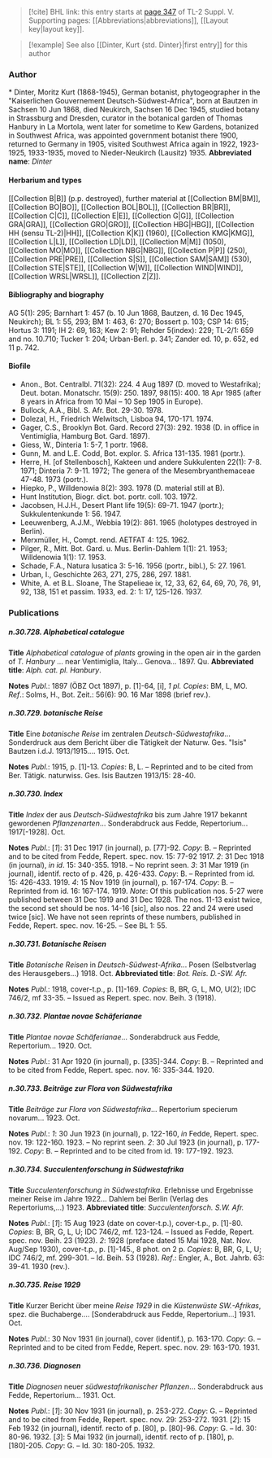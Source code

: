 > [!cite] BHL link: this entry starts at [page 347](https://www.biodiversitylibrary.org/page/33259393) of TL-2 Suppl. V.
> Supporting pages: [[Abbreviations|abbreviations]], [[Layout key|layout key]].

> [!example] See also [[Dinter, Kurt {std. Dinter}|first entry]] for this author

### Author

\* Dinter, Moritz Kurt (1868-1945), German botanist, phytogeographer in the "Kaiserlichen Gouvernement Deutsch-Südwest-Africa", born at Bautzen in Sachsen 10 Jun 1868, died Neukirch, Sachsen 16 Dec 1945, studied botany in Strassburg and Dresden, curator in the botanical garden of Thomas Hanbury in La Mortola, went later for sometime to Kew Gardens, botanized in Southwest Africa, was appointed government botanist there 1900, returned to Germany in 1905, visited Southwest Africa again in 1922, 1923-1925, 1933-1935, moved to Nieder-Neukirch (Lausitz) 1935. 
**Abbreviated name**: *Dinter*

#### Herbarium and types

[[Collection B|B]] (p.p. destroyed), further material at [[Collection BM|BM]], [[Collection BO|BO]], [[Collection BOL|BOL]], [[Collection BR|BR]], [[Collection C|C]], [[Collection E|E]], [[Collection G|G]], [[Collection GRA|GRA]], [[Collection GRO|GRO]], [[Collection HBG|HBG]], [[Collection HH (sensu TL-2)|HH]], [[Collection K|K]] (1960), [[Collection KMG|KMG]], [[Collection L|L]], [[Collection LD|LD]], [[Collection M|M]] (1050), [[Collection MO|MO]], [[Collection NBG|NBG]], [[Collection P|P]] (250), [[Collection PRE|PRE]], [[Collection S|S]], [[Collection SAM|SAM]] (530), [[Collection STE|STE]], [[Collection W|W]], [[Collection WIND|WIND]], [[Collection WRSL|WRSL]], [[Collection Z|Z]].

#### Bibliography and biography

AG 5(1): 295; Barnhart 1: 457 (b. 10 Jun 1868, Bautzen, d. 16 Dec 1945, Neukirch); BL 1: 55, 293; BM 1: 463, 6: 270; Bossert p. 103; CSP 14: 615; Hortus 3: 1191; IH 2: 69, 163; Kew 2: 91; Rehder 5(index): 229; TL-2/1: 659 and no. 10.710; Tucker 1: 204; Urban-Berl. p. 341; Zander ed. 10, p. 652, ed 11 p. 742.

#### Biofile

- Anon., Bot. Centralbl. 71(32): 224. 4 Aug 1897 (D. moved to Westafrika); Deut. botan. Monatschr. 15(9): 250. 1897, 98(15): 400. 18 Apr 1985 (after 8 years in Africa from 10 Mai – 10 Sep 1905 in Europe).
- Bullock, A.A., Bibl. S. Afr. Bot. 29-30. 1978.
- Dolezal, H., Friedrich Welwitsch, Lisboa 94, 170-171. 1974.
- Gager, C.S., Brooklyn Bot. Gard. Record 27(3): 292. 1938 (D. in office in Ventimiglia, Hamburg Bot. Gard. 1897).
- Giess, W., Dinteria 1: 5-7, 1 portr. 1968.
- Gunn, M. and L.E. Codd, Bot. explor. S. Africa 131-135. 1981 (portr.).
- Herre, H. \[of Stellenbosch\], Kakteen und andere Sukkulenten 22(1): 7-8. 1971; Dinteria 7: 9-11. 1972; The genera of the Mesembryanthemaceae 47-48. 1973 (portr.).
- Hiepko, P., Willdenowia 8(2): 393. 1978 (D. material still at B).
- Hunt Institution, Biogr. dict. bot. portr. coll. 103. 1972.
- Jacobsen, H.J.H., Desert Plant life 19(5): 69-71. 1947 (portr.); Sukkulentenkunde 1: 56. 1947.
- Leeuwenberg, A.J.M., Webbia 19(2): 861. 1965 (holotypes destroyed in Berlin).
- Merxmüller, H., Compt. rend. AETFAT 4: 125. 1962.
- Pilger, R., Mitt. Bot. Gard. u. Mus. Berlin-Dahlem 1(1): 21. 1953; Willdenowia 1(1): 17. 1953.
- Schade, F.A., Natura lusatica 3: 5-16. 1956 (portr., bibl.), 5: 27. 1961.
- Urban, I., Geschichte 263, 271, 275, 286, 297. 1881.
- White, A. et B.L. Sloane, The Stapelieae ix, 12, 33, 62, 64, 69, 70, 76, 91, 92, 138, 151 et passim. 1933, ed. 2: 1: 17, 125-126. 1937.

### Publications

##### n.30.728. Alphabetical catalogue

**Title**
*Alphabetical catalogue* of *plants* growing in the open air in the garden of *T. Hanbury* ... near Ventimiglia, Italy... Genova... 1897. Qu.
**Abbreviated title**: *Alph. cat. pl. Hanbury*.

**Notes**
*Publ*.: 1897 (ÖBZ Oct 1897), p. \[1\]-64, \[i\], *1 pl. Copies*: BM, L, MO.
*Ref*.: Solms, H., Bot. Zeit.: 56(6): 90. 16 Mar 1898 (brief rev.).

##### n.30.729. botanische Reise

**Title**
Eine *botanische Reise* im zentralen *Deutsch-Südwestafrika*... Sonderdruck aus dem Bericht über die Tätigkeit der Naturw. Ges. "Isis" Bautzen i.d.J. 1913/1915.... 1915. Oct.

**Notes**
*Publ*.: 1915, p. \[1\]-13. *Copies*: B, L. – Reprinted and to be cited from Ber. Tätigk. naturwiss. Ges. Isis Bautzen 1913/15: 28-40.

##### n.30.730. Index

**Title**
*Index* der aus *Deutsch-Südwestafrika* bis zum Jahre 1917 bekannt gewordenen *Pflanzenarten*... Sonderabdruck aus Fedde, Repertorium... 1917\[-1928\]. Oct.

**Notes**
*Publ*.: \[*1*\]: 31 Dec 1917 (in journal), p. \[77\]-92. *Copy*: B. – Reprinted and to be cited from Fedde, Repert. spec. nov. 15: 77-92 1917.
*2*: 31 Dec 1918 (in journal), *in id*. 15: 340-355. 1918. – No reprint seen.
*3*: 31 Mar 1919 (in journal), identif. recto of p. 426, p. 426-433. *Copy*: B. – Reprinted from id. 15: 426-433. 1919.
*4*: 15 Nov 1919 (in journal), p. 167-174. *Copy*: B. – Reprinted from id. 16: 167-174. 1919.
*Note*: Of this publication nos. 5-27 were published between 31 Dec 1919 and 31 Dec 1928. The nos. 11-13 exist twice, the second set should be nos. 14-16 \[sic\], also nos. 22 and 24 were used twice \[sic\]. We have not seen reprints of these numbers, published in Fedde, Repert. spec. nov. 16-25. – See BL 1: 55.

##### n.30.731. Botanische Reisen

**Title**
*Botanische Reisen* in *Deutsch-Südwest-Afrika*... Posen (Selbstverlag des Herausgebers...) 1918. Oct.
**Abbreviated title**: *Bot. Reis. D.-SW. Afr.*

**Notes**
*Publ*.: 1918, cover-t.p., p. \[1\]-169. *Copies*: B, BR, G, L, MO, U(2); IDC 746/2, mf 33-35. – Issued as Repert. spec. nov. Beih. 3 (1918).

##### n.30.732. Plantae novae Schäferianae

**Title**
*Plantae novae Schäferianae*... Sonderabdruck aus Fedde, Repertorium... 1920. Oct.

**Notes**
*Publ*.: 31 Apr 1920 (in journal), p. \[335\]-344. *Copy*: B. – Reprinted and to be cited from Fedde, Repert. spec. nov. 16: 335-344. 1920.

##### n.30.733. Beiträge zur Flora von Südwestafrika

**Title**
*Beiträge zur Flora von Südwestafrika*... Repertorium specierum novarum... 1923. Oct.

**Notes**
*Publ*.: *1*: 30 Jun 1923 (in journal), p. 122-160, *in* Fedde, Repert. spec. nov. 19: 122-160. 1923. – No reprint seen.
*2*: 30 Jul 1923 (in journal), p. 177-192. *Copy*: B. – Reprinted and to be cited from id. 19: 177-192. 1923.

##### n.30.734. Succulentenforschung in Südwestafrika

**Title**
*Succulentenforschung in Südwestafrika*. Erlebnisse und Ergebnisse meiner Reise im Jahre 1922... Dahlem bei Berlin (Verlag des Repertoriums,...) 1923.
**Abbreviated title**: *Succulentenforsch. S.W. Afr.*

**Notes**
*Publ*.: \[*1*\]: 15 Aug 1923 (date on cover-t.p.), cover-t.p., p. \[1\]-80. *Copies*: B, BR, G, L, U; IDC 746/2, mf. 123-124. – Issued as Fedde, Repert. spec. nov. Beih. 23 (1923).
*2*: 1928 (preface dated 15 Mai 1928, Nat. Nov. Aug/Sep 1930), cover-t.p., p. \[1\]-145., 8 phot. on 2 p. *Copies*: B, BR, G, L, U; IDC 746/2, mf. 299-301. – Id. Beih. 53 (1928).
*Ref*.: Engler, A., Bot. Jahrb. 63: 39-41. 1930 (rev.).

##### n.30.735. Reise 1929

**Title**
Kurzer Bericht über meine *Reise 1929* in die *Küstenwüste SW.-Afrikas*, spez. die Buchaberge.... \[Sonderabdruck aus Fedde, Repertorium...\] 1931. Oct.

**Notes**
*Publ*.: 30 Nov 1931 (in journal), cover (identif.), p. 163-170. *Copy*: G. – Reprinted and to be cited from Fedde, Repert. spec. nov. 29: 163-170. 1931.

##### n.30.736. Diagnosen

**Title**
*Diagnosen* neuer *südwestafrikanischer Pflanzen*... Sonderabdruck aus Fedde, Repertorium... 1931. Oct.

**Notes**
*Publ*.: \[*1*\]: 30 Nov 1931 (in journal), p. 253-272. *Copy*: G. – Reprinted and to be cited from Fedde, Repert. spec. nov. 29: 253-272. 1931.
\[*2*\]: 15 Feb 1932 (in journal), identif. recto of p. \[80\], p. \[80\]-96. *Copy*: G. – Id. 30: 80-96. 1932.
\[*3*\]: 5 Mai 1932 (in journal), identif. recto of p. \[180\], p. \[180\]-205. *Copy*: G. – Id. 30: 180-205. 1932.

